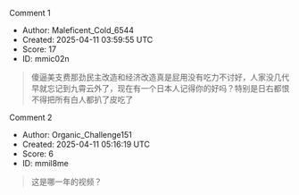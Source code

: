 Comment 1

- Author: Maleficent_Cold_6544
- Created: 2025-04-11 03:59:55 UTC
- Score: 17
- ID: mmic02n

> 傻逼美支费那劲民主改造和经济改造真是屁用没有吃力不讨好，人家没几代早就忘记到九霄云外了，现在有一个日本人记得你的好吗？特别是日右都恨不得把所有白人都扒了皮吃了

Comment 2

- Author: Organic_Challenge151
- Created: 2025-04-11 05:16:19 UTC
- Score: 6
- ID: mmil8me

> 这是哪一年的视频？
